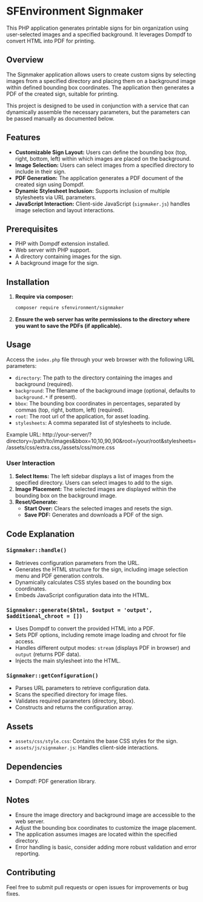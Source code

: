 # SFEnvironment Signmaker

This PHP application generates printable signs for bin organization using user-selected images and a specified background. It leverages Dompdf to convert HTML into PDF for printing.

## Overview

The Signmaker application allows users to create custom signs by selecting images from a specified directory and placing them on a background image within defined bounding box coordinates. The application then generates a PDF of the created sign, suitable for printing.

This project is designed to be used in conjunction with a service that can dynamically assemble the necessary parameters, but the parameters can be passed manually as documented below.

## Features

-   **Customizable Sign Layout:** Users can define the bounding box (top, right, bottom, left) within which images are placed on the background.
-   **Image Selection:** Users can select images from a specified directory to include in their sign.
-   **PDF Generation:** The application generates a PDF document of the created sign using Dompdf.
-   **Dynamic Stylesheet Inclusion:** Supports inclusion of multiple stylesheets via URL parameters.
-   **JavaScript Interaction:** Client-side JavaScript (`signmaker.js`) handles image selection and layout interactions.

## Prerequisites

-   PHP with Dompdf extension installed.
-   Web server with PHP support.
-   A directory containing images for the sign.
-   A background image for the sign.

## Installation

1.  **Require via composer:**
    ```bash
    composer require sfenvironment/signmaker
2. **Ensure the web server has write permissions to the directory where you want to save the PDFs (if applicable).**

## Usage

Access the `index.php` file through your web browser with the following URL parameters:

-   `directory`: The path to the directory containing the images and background (required).
-   `background`: The filename of the background image (optional, defaults to `background.*` if present).
-   `bbox`: The bounding box coordinates in percentages, separated by commas (top, right, bottom, left) (required).
-   `root`: The root url of the application, for asset loading.
-   `stylesheets`: A comma separated list of stylesheets to include.

Example URL:
http://your-server/?directory=/path/to/images&bbox=10,10,90,90&root=/your/root&stylesheets=/assets/css/extra.css,/assets/css/more.css
### User Interaction

1.  **Select Items:** The left sidebar displays a list of images from the specified directory. Users can select images to add to the sign.
2.  **Image Placement:** The selected images are displayed within the bounding box on the background image.
3.  **Reset/Generate:**
    -   **Start Over:** Clears the selected images and resets the sign.
    -   **Save PDF:** Generates and downloads a PDF of the sign.

## Code Explanation

### `Signmaker::handle()`

-   Retrieves configuration parameters from the URL.
-   Generates the HTML structure for the sign, including image selection menu and PDF generation controls.
-   Dynamically calculates CSS styles based on the bounding box coordinates.
-   Embeds JavaScript configuration data into the HTML.

### `Signmaker::generate($html, $output = 'output', $additional_chroot = [])`

-   Uses Dompdf to convert the provided HTML into a PDF.
-   Sets PDF options, including remote image loading and chroot for file access.
-   Handles different output modes: `stream` (displays PDF in browser) and `output` (returns PDF data).
-   Injects the main stylesheet into the HTML.

### `Signmaker::getConfiguration()`

-   Parses URL parameters to retrieve configuration data.
-   Scans the specified directory for image files.
-   Validates required parameters (directory, bbox).
-   Constructs and returns the configuration array.

## Assets

-   `assets/css/style.css`: Contains the base CSS styles for the sign.
-   `assets/js/signmaker.js`: Handles client-side interactions.

## Dependencies

-   Dompdf: PDF generation library.

## Notes

-   Ensure the image directory and background image are accessible to the web server.
-   Adjust the bounding box coordinates to customize the image placement.
-   The application assumes images are located within the specified directory.
-   Error handling is basic, consider adding more robust validation and error reporting.

## Contributing

Feel free to submit pull requests or open issues for improvements or bug fixes.
